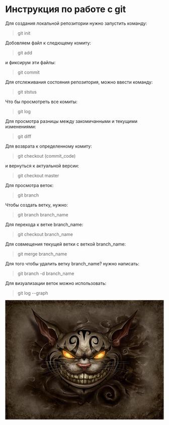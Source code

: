 # Инструкция по работе с git
Для создания локальной репозитории нужно запустить команду:
 > git init

Добовляем файл к следющему комиту:
 > git add

и фиксирум эти файлы:
 > git commit

 Для отслеживания состояния репозитория, можно ввести команду:
  > git ststus

Что бы просмотреть все комиты:
 > git log

Для просмотра разницы между закомичанными и текущими изменениями:
 > git diff

Для возврата к определенному комиту:
 > git checkout (commit_code)

и вернуться к актуальной версии:
 > git checkout master

 Для просмотра веток:
 > git branch

Чтобы создать ветку, нужно:
 > git branch branch_name

Для перехода к ветке branch_name:
 > git checkout branch_name

Для совмещения текущей ветки с веткой branch_name:
 > git merge branch_name
 
 Для того чтобы удалить ветку branch_name? нужно написать:
 > git branch -d branch_name

 Для визуализации веток можно использовать:
  > git log --graph

![какая-то картинка](2907543_25cbf86e.jpeg)